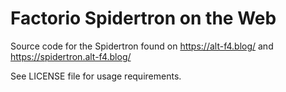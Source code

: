 # Factorio Spidertron on the Web

Source code for the Spidertron found on
https://alt-f4.blog/ and https://spidertron.alt-f4.blog/

See LICENSE file for usage requirements.
